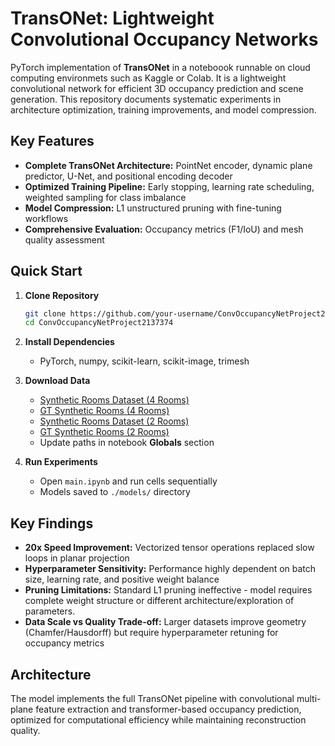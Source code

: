 # TransONet: Lightweight Convolutional Occupancy Networks

PyTorch implementation of **TransONet** in a noteboook runnable on cloud computing environmets such as Kaggle or Colab. It is a lightweight convolutional network for efficient 3D occupancy prediction and scene generation. This repository documents systematic experiments in architecture optimization, training improvements, and model compression.

## Key Features

- **Complete TransONet Architecture:** PointNet encoder, dynamic plane predictor, U-Net, and positional encoding decoder
- **Optimized Training Pipeline:** Early stopping, learning rate scheduling, weighted sampling for class imbalance
- **Model Compression:** L1 unstructured pruning with fine-tuning workflows
- **Comprehensive Evaluation:** Occupancy metrics (F1/IoU) and mesh quality assessment

## Quick Start

1. **Clone Repository**
   ```bash
   git clone https://github.com/your-username/ConvOccupancyNetProject2137374.git
   cd ConvOccupancyNetProject2137374
   ```

2. **Install Dependencies**
   - PyTorch, numpy, scikit-learn, scikit-image, trimesh

3. **Download Data**
   - [Synthetic Rooms Dataset (4 Rooms)](https://www.kaggle.com/datasets/leonardosandri/synthetic-rooms-rooms-04050607)
   - [GT Synthetic Rooms (4 Rooms)](https://www.kaggle.com/datasets/leonardosandri/gt-synthetic-rooms-04050607)
   - [Synthetic Rooms Dataset (2 Rooms)](https://www.kaggle.com/datasets/leonardosandri/synthetic-rooms-04and05)
   - [GT Synthetic Rooms (2 Rooms)](https://www.kaggle.com/datasets/leonardosandri/gt-rooms-mesh-04and05)
   - Update paths in notebook **Globals** section

4. **Run Experiments**
   - Open `main.ipynb` and run cells sequentially
   - Models saved to `./models/` directory

## Key Findings

- **20x Speed Improvement:** Vectorized tensor operations replaced slow loops in planar projection
- **Hyperparameter Sensitivity:** Performance highly dependent on batch size, learning rate, and positive weight balance
- **Pruning Limitations:** Standard L1 pruning ineffective - model requires complete weight structure or different architecture/exploration of parameters.
- **Data Scale vs Quality Trade-off:** Larger datasets improve geometry (Chamfer/Hausdorff) but require hyperparameter retuning for occupancy metrics

## Architecture

The model implements the full TransONet pipeline with convolutional multi-plane feature extraction and transformer-based occupancy prediction, optimized for computational efficiency while maintaining reconstruction quality.